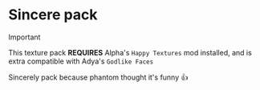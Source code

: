 # Sincere pack
> [!IMPORTANT]
> This texture pack **REQUIRES** Alpha's `Happy Textures` mod installed, and is extra compatible with Adya's `Godlike Faces`

Sincerely pack because phantom thought it's funny 👍
